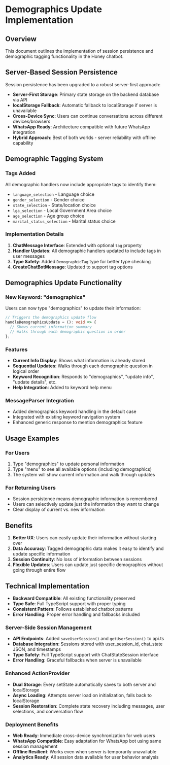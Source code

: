 # Demographics Update Implementation

## Overview

This document outlines the implementation of session persistence and demographic tagging functionality in the Honey chatbot.

## Server-Based Session Persistence

Session persistence has been upgraded to a robust server-first approach:

- **Server-First Storage**: Primary state storage on the backend database via API
- **localStorage Fallback**: Automatic fallback to localStorage if server is unavailable
- **Cross-Device Sync**: Users can continue conversations across different devices/browsers
- **WhatsApp Ready**: Architecture compatible with future WhatsApp integration
- **Hybrid Approach**: Best of both worlds - server reliability with offline capability

## Demographic Tagging System

### Tags Added

All demographic handlers now include appropriate tags to identify them:

- `language_selection` - Language choice
- `gender_selection` - Gender choice
- `state_selection` - State/location choice
- `lga_selection` - Local Government Area choice
- `age_selection` - Age group choice
- `marital_status_selection` - Marital status choice

### Implementation Details

1. **ChatMessage Interface**: Extended with optional `tag` property
2. **Handler Updates**: All demographic handlers updated to include tags in user messages
3. **Type Safety**: Added `DemographicTag` type for better type checking
4. **CreateChatBotMessage**: Updated to support tag options

## Demographics Update Functionality

### New Keyword: "demographics"

Users can now type "demographics" to update their information:

```typescript
// Triggers the demographics update flow
handleDemographicsUpdate = (): void => {
  // Shows current information summary
  // Walks through each demographic question in order
};
```

### Features

- **Current Info Display**: Shows what information is already stored
- **Sequential Updates**: Walks through each demographic question in logical order
- **Keyword Recognition**: Responds to "demographics", "update info", "update details", etc.
- **Help Integration**: Added to keyword help menu

### MessageParser Integration

- Added demographics keyword handling in the default case
- Integrated with existing keyword navigation system
- Enhanced generic response to mention demographics feature

## Usage Examples

### For Users

1. Type "demographics" to update personal information
2. Type "menu" to see all available options (including demographics)
3. The system will show current information and walk through updates

### For Returning Users

- Session persistence means demographic information is remembered
- Users can selectively update just the information they want to change
- Clear display of current vs. new information

## Benefits

1. **Better UX**: Users can easily update their information without starting over
2. **Data Accuracy**: Tagged demographic data makes it easy to identify and update specific information
3. **Session Continuity**: No loss of information between sessions
4. **Flexible Updates**: Users can update just specific demographics without going through entire flow

## Technical Implementation

- **Backward Compatible**: All existing functionality preserved
- **Type Safe**: Full TypeScript support with proper typing
- **Consistent Pattern**: Follows established chatbot patterns
- **Error Handling**: Proper error handling and fallbacks included

### Server-Side Session Management

- **API Endpoints**: Added `saveUserSession()` and `getUserSession()` to api.ts
- **Database Integration**: Sessions stored with user_session_id, chat_state JSON, and timestamps
- **Type Safety**: Full TypeScript support with ChatStateSession interface
- **Error Handling**: Graceful fallbacks when server is unavailable

### Enhanced ActionProvider

- **Dual Storage**: Every setState automatically saves to both server and localStorage
- **Async Loading**: Attempts server load on initialization, falls back to localStorage
- **Session Restoration**: Complete state recovery including messages, user selections, and conversation flow

### Deployment Benefits

- **Web Ready**: Immediate cross-device synchronization for web users
- **WhatsApp Compatible**: Easy adaptation for WhatsApp bot using same session management
- **Offline Resilient**: Works even when server is temporarily unavailable
- **Analytics Ready**: All session data available for user behavior analysis
